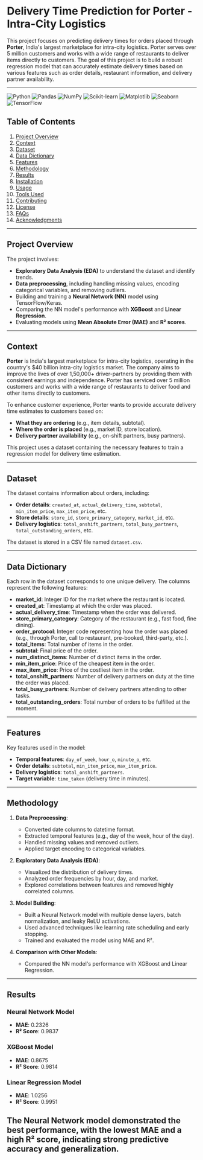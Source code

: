 # Delivery Time Prediction for Porter - Intra-City Logistics

This project focuses on predicting delivery times for orders placed through **Porter**, India's largest marketplace for intra-city logistics. Porter serves over 5 million customers and works with a wide range of restaurants to deliver items directly to customers. The goal of this project is to build a robust regression model that can accurately estimate delivery times based on various features such as order details, restaurant information, and delivery partner availability.

---

![Python](https://img.shields.io/badge/Python-3.8%2B-blue)
![Pandas](https://img.shields.io/badge/Pandas-1.3.0-red)
![NumPy](https://img.shields.io/badge/NumPy-1.21.0-green)
![Scikit-learn](https://img.shields.io/badge/Scikit--learn-0.24.2-orange)
![Matplotlib](https://img.shields.io/badge/Matplotlib-3.4.2-yellow)
![Seaborn](https://img.shields.io/badge/Seaborn-0.11.1-lightblue)
![TensorFlow](https://img.shields.io/badge/TensorFlow-2.6.0-ff69b4)

## **Table of Contents**
1. [Project Overview](#project-overview)
2. [Context](#context)
3. [Dataset](#dataset)
4. [Data Dictionary](#data-dictionary)
5. [Features](#features)
6. [Methodology](#methodology)
7. [Results](#results)
8. [Installation](#installation)
9. [Usage](#usage)
10. [Tools Used](#tools-used)
11. [Contributing](#contributing)
12. [License](#license)
13. [FAQs](#faqs)
14. [Acknowledgments](#acknowledgments)

---

## **Project Overview**
The project involves:
- **Exploratory Data Analysis (EDA)** to understand the dataset and identify trends.
- **Data preprocessing**, including handling missing values, encoding categorical variables, and removing outliers.
- Building and training a **Neural Network (NN)** model using TensorFlow/Keras.
- Comparing the NN model's performance with **XGBoost** and **Linear Regression**.
- Evaluating models using **Mean Absolute Error (MAE)** and **R² scores**.

---

## **Context**
**Porter** is India's largest marketplace for intra-city logistics, operating in the country's $40 billion intra-city logistics market. The company aims to improve the lives of over 1,50,000+ driver-partners by providing them with consistent earnings and independence. Porter has serviced over 5 million customers and works with a wide range of restaurants to deliver food and other items directly to customers.

To enhance customer experience, Porter wants to provide accurate delivery time estimates to customers based on:
- **What they are ordering** (e.g., item details, subtotal).
- **Where the order is placed** (e.g., market ID, store location).
- **Delivery partner availability** (e.g., on-shift partners, busy partners).

This project uses a dataset containing the necessary features to train a regression model for delivery time estimation.

---

## **Dataset**
The dataset contains information about orders, including:
- **Order details**: `created_at`, `actual_delivery_time`, `subtotal`, `min_item_price`, `max_item_price`, etc.
- **Store details**: `store_id`, `store_primary_category`, `market_id`, etc.
- **Delivery logistics**: `total_onshift_partners`, `total_busy_partners`, `total_outstanding_orders`, etc.

The dataset is stored in a CSV file named `dataset.csv`.

---

## **Data Dictionary**
Each row in the dataset corresponds to one unique delivery. The columns represent the following features:
- **market_id**: Integer ID for the market where the restaurant is located.
- **created_at**: Timestamp at which the order was placed.
- **actual_delivery_time**: Timestamp when the order was delivered.
- **store_primary_category**: Category of the restaurant (e.g., fast food, fine dining).
- **order_protocol**: Integer code representing how the order was placed (e.g., through Porter, call to restaurant, pre-booked, third-party, etc.).
- **total_items**: Total number of items in the order.
- **subtotal**: Final price of the order.
- **num_distinct_items**: Number of distinct items in the order.
- **min_item_price**: Price of the cheapest item in the order.
- **max_item_price**: Price of the costliest item in the order.
- **total_onshift_partners**: Number of delivery partners on duty at the time the order was placed.
- **total_busy_partners**: Number of delivery partners attending to other tasks.
- **total_outstanding_orders**: Total number of orders to be fulfilled at the moment.

---

## **Features**
Key features used in the model:
- **Temporal features**: `day_of_week`, `hour_o`, `minute_o`, etc.
- **Order details**: `subtotal`, `min_item_price`, `max_item_price`.
- **Delivery logistics**: `total_onshift_partners`.
- **Target variable**: `time_taken` (delivery time in minutes).

---

## **Methodology**
1. **Data Preprocessing**:
   - Converted date columns to datetime format.
   - Extracted temporal features (e.g., day of the week, hour of the day).
   - Handled missing values and removed outliers.
   - Applied target encoding to categorical variables.

2. **Exploratory Data Analysis (EDA)**:
   - Visualized the distribution of delivery times.
   - Analyzed order frequencies by hour, day, and market.
   - Explored correlations between features and removed highly correlated columns.

3. **Model Building**:
   - Built a Neural Network model with multiple dense layers, batch normalization, and leaky ReLU activations.
   - Used advanced techniques like learning rate scheduling and early stopping.
   - Trained and evaluated the model using MAE and R².

4. **Comparison with Other Models**:
   - Compared the NN model's performance with XGBoost and Linear Regression.

---

## **Results**
### **Neural Network Model**
- **MAE**: 0.2326
- **R² Score**: 0.9837

### **XGBoost Model**
- **MAE**: 0.8675
- **R² Score**: 0.9814

### **Linear Regression Model**
- **MAE**: 1.0256
- **R² Score**: 0.9951

The **Neural Network model** demonstrated the best performance, with the lowest MAE and a high R² score, indicating strong predictive accuracy and generalization.
---
